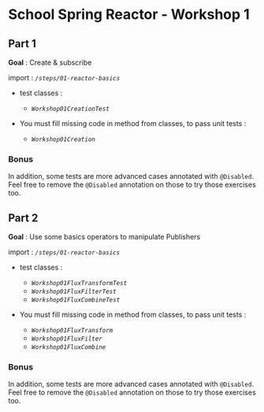 # School Spring Reactor - Workshop 1

## Part 1

**Goal** : Create & subscribe

import : _`/steps/01-reactor-basics`_

- test classes :
  - _`Workshop01CreationTest`_

- You must fill missing code in method from classes, to pass unit tests :
  - _`Workshop01Creation`_

### Bonus
In addition, some tests are more advanced cases annotated with `@Disabled`.
Feel free to remove the `@Disabled` annotation on those to try those exercises too.


## Part 2

**Goal** : Use some basics operators to manipulate Publishers

import : _`/steps/01-reactor-basics`_

- test classes :
  - _`Workshop01FluxTransformTest`_
  - _`Workshop01FluxFilterTest`_
  - _`Workshop01FluxCombineTest`_

- You must fill missing code in method from classes, to pass unit tests :
  - _`Workshop01FluxTransform`_
  - _`Workshop01FluxFilter`_
  - _`Workshop01FluxCombine`_

### Bonus
In addition, some tests are more advanced cases annotated with `@Disabled`.
Feel free to remove the `@Disabled` annotation on those to try those exercises too.
